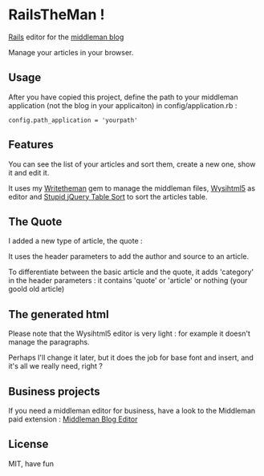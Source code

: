 # RailsTheMan !

<a href='http://rubyonrails.org/'>Rails</a> editor for the <a href='http://middlemanapp.com/basics/blogging/'>middleman blog</a>

Manage your articles in your browser.


## Usage

After you have copied this project, define the path to your middleman application (not the blog in your applicaiton) in config/application.rb :

	config.path_application = 'yourpath'


## Features

You can see the list of your articles and sort them, create a new one, show it and edit it.

It uses my <a href='https://github.com/davidtysman/writetheman'>Writetheman</a> gem to manage the middleman files, <a href='https://github.com/Nerian/bootstrap-wysihtml5-rails'>Wysihtml5</a> as editor and <a href='https://github.com/joequery/Stupid-Table-Plugin'>Stupid jQuery Table Sort</a> to sort the articles table.


## The Quote

I added a new type of article, the quote :

It uses the header parameters to add the author and source to an article.

To differentiate between the basic article and the quote, it adds 'category' in the header parameters :
it contains 'quote' or 'article' or nothing (your goold old article)


## The generated html

Please note that the Wysihtml5 editor is very light : for example it doesn't manage the paragraphs.

Perhaps I'll change it later, but it does the job for base font and insert, and it's all we really need, right ?


## Business projects

If you need a middleman editor for business, have a look to the Middleman paid extension : 
<a href='http://middleman-blog-editor.awardwinningfjords.com/'>Middleman Blog Editor</a>

## License

MIT, have fun

